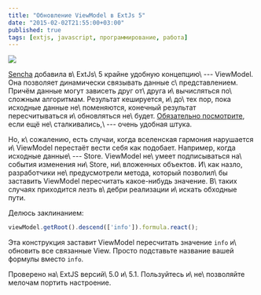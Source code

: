 ```yaml
---
title: "Обновление ViewModel в ExtJs 5"
date: "2015-02-02T21:55:00+03:00"
published: true
tags: [extjs, javascript, программирование, работа]
---
```


![](/images/3rd-party/extjs-logo.png)

[Sencha] добавила в\ ExtJs\ 5 крайне удобную концепцию\ --- ViewModel. Она позволяет динамически связывать данные
с\ представлением. Причём данные могут зависеть друг от\ друга и\ вычисляться по\ сложным алгоритмам. Результат
кешируется, и\ до\ тех пор, пока исходные данные не\ поменяются, конечный результат пересчитываться и\ обновляться
не\ будет. [Обязательно посмотрите][view-model], если ещё не\ сталкивались,\ --- очень удобная штука.

Но, к\ сожалению, есть случаи, когда вселенская гармония нарушается и\ ViewModel перестаёт вести себя как подобает.
Например, когда исходные данные\ --- Store. ViewModel не\ умеет подписываться на\ события изменения ни\ Store,
ни\ вложенных объектов. И\ как назло, разработчики не\ предусмотрели метода, который позволил\ бы заставить ViewModel
пересчитать какое-нибудь значение. В\ таких случаях приходится лезть в\ дебри реализации и\ искать обходные пути.

Делюсь заклинанием:

~~~~~js
viewModel.getRoot().descend(['info']).formula.react();
~~~~~

Эта конструкция заставит ViewModel пересчитать значение `info` и\ обновить все связанные View. Просто подставьте
название вашей формулы вместо `info`.

Проверено на\ ExtJS версий\ 5.0 и\ 5.1. Пользуйтесь и\ не\ позволяйте мелочам портить настроение.

[Sencha]: http://www.sencha.com/
[view-model]: http://docs.sencha.com/extjs/5.0/application_architecture/view_models_data_binding.html
